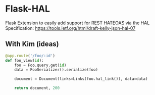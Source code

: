 # Flask-HAL
Flask Extension to easily add support for REST HATEOAS via the HAL Specification:
https://tools.ietf.org/html/draft-kelly-json-hal-07

## With Kim (ideas)

``` python
@app.route('/foo/:id')
def foo_view(id):
    foo = Foo.query.get(id)
    data = FooSerializer().serialize(foo)

    document = Document(links=Links(foo.hal_link()), data=data)

    return document, 200
```
